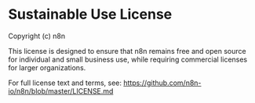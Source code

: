 # Sustainable Use License

Copyright (c) n8n

This license is designed to ensure that n8n remains free and open source for individual and small business use, while requiring commercial licenses for larger organizations.

For full license text and terms, see: https://github.com/n8n-io/n8n/blob/master/LICENSE.md
